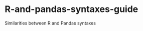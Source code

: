 R-and-pandas-syntaxes-guide
===========================

Similarities between R and Pandas syntaxes

